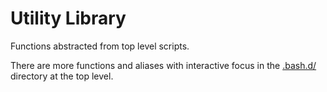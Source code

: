 Utility Library
===============

Functions abstracted from top level scripts.

There are more functions and aliases with interactive focus in the [.bash.d/](https://github.com/BuildScale/DevOps-Scripts/tree/master/.bash.d) directory at the top level.
